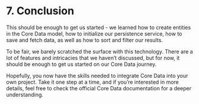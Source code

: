 # 7. Conclusion

This should be enough to get us started - we learned how to create entities in the Core Data model, how to initialize our persistence service, how to save and fetch data, as well as how to sort and filter our results.

To be fair, we barely scratched the surface with this technology. There are a lot of features and intricacies that we haven’t discussed, but for now, it should be enough to get us started on our Core Data journey.

Hopefully, you now have the skills needed to integrate Core Data into your own project. Take it one step at a time, and if you’re interested in more details, feel free to check the official Core Data documentation for a deeper understanding.